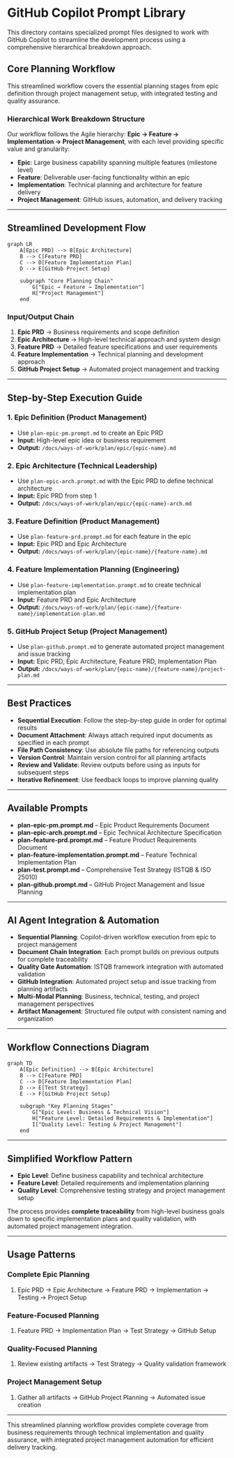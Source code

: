 # GitHub Copilot Prompt Library

This directory contains specialized prompt files designed to work with GitHub Copilot to streamline the development process using a comprehensive hierarchical breakdown approach.

## Core Planning Workflow

This streamlined workflow covers the essential planning stages from epic definition through project management setup, with integrated testing and quality assurance.

### Hierarchical Work Breakdown Structure

Our workflow follows the Agile hierarchy: **Epic → Feature → Implementation → Project Management**, with each level providing specific value and granularity:

- **Epic**: Large business capability spanning multiple features (milestone level)
- **Feature**: Deliverable user-facing functionality within an epic  
- **Implementation**: Technical planning and architecture for feature delivery
- **Project Management**: GitHub issues, automation, and delivery tracking

---

## Streamlined Development Flow

```mermaid
graph LR
    A[Epic PRD] --> B[Epic Architecture]
    B --> C[Feature PRD] 
    C --> D[Feature Implementation Plan]
    D --> E[GitHub Project Setup]
    
    subgraph "Core Planning Chain"
        G["Epic → Feature → Implementation"]
        H["Project Management"]
    end
```

### Input/Output Chain

1. **Epic PRD** → Business requirements and scope definition
2. **Epic Architecture** → High-level technical approach and system design
3. **Feature PRD** → Detailed feature specifications and user requirements
4. **Feature Implementation** → Technical planning and development approach
5. **GitHub Project Setup** → Automated project management and tracking

---

## Step-by-Step Execution Guide

### 1. Epic Definition (Product Management)

- Use `plan-epic-pm.prompt.md` to create an Epic PRD
- **Input:** High-level epic idea or business requirement
- **Output:** `/docs/ways-of-work/plan/epic/{epic-name}.md`

### 2. Epic Architecture (Technical Leadership)

- Use `plan-epic-arch.prompt.md` with the Epic PRD to define technical architecture
- **Input:** Epic PRD from step 1
- **Output:** `/docs/ways-of-work/plan/epic/{epic-name}-arch.md`

### 3. Feature Definition (Product Management)

- Use `plan-feature-prd.prompt.md` for each feature in the epic
- **Input:** Epic PRD and Epic Architecture
- **Output:** `/docs/ways-of-work/plan/{epic-name}/{feature-name}.md`

### 4. Feature Implementation Planning (Engineering)

- Use `plan-feature-implementation.prompt.md` to create technical implementation plan
- **Input:** Feature PRD and Epic Architecture
- **Output:** `/docs/ways-of-work/plan/{epic-name}/{feature-name}/implementation-plan.md`

### 5. GitHub Project Setup (Project Management)

- Use `plan-github.prompt.md` to generate automated project management and issue tracking
- **Input:** Epic PRD, Epic Architecture, Feature PRD, Implementation Plan
- **Output:** `/docs/ways-of-work/plan/{epic-name}/{feature-name}/project-plan.md`

---

## Best Practices

- **Sequential Execution**: Follow the step-by-step guide in order for optimal results
- **Document Attachment**: Always attach required input documents as specified in each prompt
- **File Path Consistency**: Use absolute file paths for referencing outputs
- **Version Control**: Maintain version control for all planning artifacts
- **Review and Validate**: Review outputs before using as inputs for subsequent steps
- **Iterative Refinement**: Use feedback loops to improve planning quality

---

## Available Prompts

- **plan-epic-pm.prompt.md** – Epic Product Requirements Document
- **plan-epic-arch.prompt.md** – Epic Technical Architecture Specification  
- **plan-feature-prd.prompt.md** – Feature Product Requirements Document
- **plan-feature-implementation.prompt.md** – Feature Technical Implementation Plan
- **plan-test.prompt.md** – Comprehensive Test Strategy (ISTQB & ISO 25010)
- **plan-github.prompt.md** – GitHub Project Management and Issue Planning

---

## AI Agent Integration & Automation

- **Sequential Planning**: Copilot-driven workflow execution from epic to project management
- **Document Chain Integration**: Each prompt builds on previous outputs for complete traceability
- **Quality Gate Automation**: ISTQB framework integration with automated validation
- **GitHub Integration**: Automated project setup and issue tracking from planning artifacts
- **Multi-Modal Planning**: Business, technical, testing, and project management perspectives
- **Artifact Management**: Structured file output with consistent naming and organization

---

## Workflow Connections Diagram

```mermaid
graph TD
    A[Epic Definition] --> B[Epic Architecture]
    B --> C[Feature PRD]
    C --> D[Feature Implementation Plan]
    D --> E[Test Strategy]
    E --> F[GitHub Project Setup]
    
    subgraph "Key Planning Stages"
        G["Epic Level: Business & Technical Vision"]
        H["Feature Level: Detailed Requirements & Implementation"]
        I["Quality Level: Testing & Project Management"]
    end
```

---

## Simplified Workflow Pattern

- **Epic Level**: Define business capability and technical architecture
- **Feature Level**: Detailed requirements and implementation planning  
- **Quality Level**: Comprehensive testing strategy and project management setup

The process provides **complete traceability** from high-level business goals down to specific implementation plans and quality validation, with automated project management integration.

---

## Usage Patterns

### Complete Epic Planning

1. Epic PRD → Epic Architecture → Feature PRD → Implementation → Testing → Project Setup

### Feature-Focused Planning

1. Feature PRD → Implementation Plan → Test Strategy → GitHub Setup

### Quality-Focused Planning

1. Review existing artifacts → Test Strategy → Quality validation framework

### Project Management Setup

1. Gather all artifacts → GitHub Project Planning → Automated issue creation

---

This streamlined planning workflow provides complete coverage from business requirements through technical implementation and quality assurance, with integrated project management automation for efficient delivery tracking.
